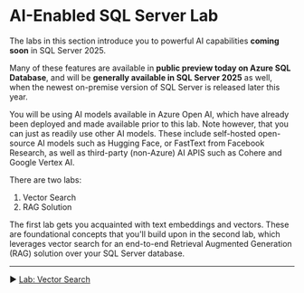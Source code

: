 # AI-Enabled SQL Server Lab

The labs in this section introduce you to powerful AI capabilities **coming soon** in SQL Server 2025.

Many of these features are available in **public preview today on Azure SQL Database**, and will be **generally available in SQL Server 2025** as well, when the newest on-premise version of SQL Server is released later this year.

You will be using AI models available in Azure Open AI, which have already been deployed and made available prior to this lab. Note however, that you can just as readily use other AI models. These include self-hosted open-source AI models such as Hugging Face, or FastText from Facebook Research, as well as third-party (non-Azure) AI APIS such as Cohere and Google Vertex AI.

There are two labs:

1. Vector Search
2. RAG Solution

The first lab gets you acquainted with text embeddings and vectors. These are foundational concepts that you'll build upon in the second lab, which leverages vector search for an end-to-end Retrieval Augmented Generation (RAG) solution over your SQL Server database.

___

▶ [Lab: Vector Search](https://github.com/lennilobel/sql2022-workshop-hol-vegas2025/tree/master/HOL/4.%20AI%20Features/1.%20Vector%20Search)
